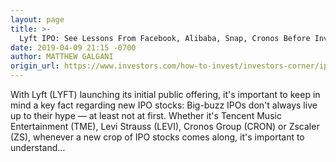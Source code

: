 ```yaml
---
layout: page
title: >-
  Lyft IPO: See Lessons From Facebook, Alibaba, Snap, Cronos Before Investing
date: 2019-04-09 21:15 -0700
author: MATTHEW GALGANI
origin_url: https://www.investors.com/how-to-invest/investors-corner/ipo-stocks-levi-strauss-tencent-music-facebook-alibaba-snap-square-how-to-invest
---
```






With Lyft (LYFT) launching its initial public offering, it's important to keep in mind a key fact regarding new IPO stocks: Big-buzz IPOs don't always live up to their hype — at least not at first. Whether it's Tencent Music Entertainment (TME), Levi Strauss (LEVI), Cronos Group (CRON) or Zscaler (ZS), whenever a new crop of IPO stocks comes along, it's important to understand…

 

